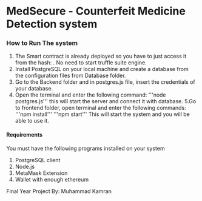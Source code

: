 # MedSecure - Counterfeit Medicine Detection system

### How to Run The system
1. The Smart contract is already deployed so you have to just access it from the hash: . No need to start truffle suite engine.
2. Install PostgreSQL on your local machine and create a database from the configuration files from Database folder.
3. Go to the Backend folder and in postgres.js file, insert the credentials of your database.
4. Open the terminal and enter the following command: 
    '''node postgres.js'''
    this will start the server and connect it with database.
5.Go to frontend folder, open terminal and enter the following commands:
    '''npm install'''
    '''npm start'''
    This will start the system and you will be able to use it.

#### Requirements
You must have the following programs installed on your system
1. PostgreSQL client
2. Node.js
3. MetaMask Extension
4. Wallet with enough ethereum


Final Year Project By: Muhammad Kamran
